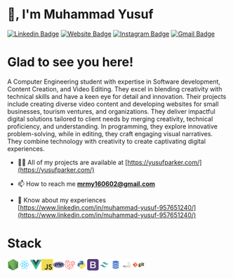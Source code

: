 # 👋, I'm Muhammad Yusuf

[![Linkedin Badge](https://img.shields.io/badge/-LinkedIn-0e76a8?style=flat&logo=Linkedin&logoColor=white)](https://www.linkedin.com/in/muhammad-yusuf-957651240/)
[![Website Badge](https://img.shields.io/badge/Website-3b5998?style=flat&logo=google-chrome&logoColor=white)](http://yusufparker.com/)
[![Instagram Badge](https://img.shields.io/badge/-Instagram-e4405f?style=flat&logo=Instagram&logoColor=white)](https://www.instagram.com/yusuf_parker/)
[![Gmail Badge](https://img.shields.io/badge/Gmail-D14836?style=flat&logo=gmail&logoColor=white)](mailto:mrmy160602@gmail.com)

# Glad to see you here!
A Computer Engineering student with expertise in Software development, Content Creation, and Video Editing. They excel in blending creativity with technical skills and have a keen eye for detail and innovation. Their projects include creating diverse video content and developing websites for small businesses, tourism ventures, and organizations. They deliver impactful digital solutions tailored to client needs by merging creativity, technical proficiency, and understanding. In programming, they explore innovative problem-solving, while in editing, they craft engaging visual narratives. They combine technology with creativity to create captivating digital experiences.


- 👨‍💻 All of my projects are available at [https://yusufparker.com/](https://yusufparker.com/)

- 📫 How to reach me **mrmy160602@gmail.com**

- 📄 Know about my experiences [https://www.linkedin.com/in/muhammad-yusuf-957651240/](https://www.linkedin.com/in/muhammad-yusuf-957651240/)



# Stack




<img align="left" alt="Node.js" width="26px" src="https://raw.githubusercontent.com/github/explore/80688e429a7d4ef2fca1e82350fe8e3517d3494d/topics/nodejs/nodejs.png" />

<img align="left" alt="Node.js" width="26px" src="https://raw.githubusercontent.com/github/explore/80688e429a7d4ef2fca1e82350fe8e3517d3494d/topics/react/react.png" />

<img align="left" alt="Node.js" width="26px" src="https://raw.githubusercontent.com/github/explore/80688e429a7d4ef2fca1e82350fe8e3517d3494d/topics/vue/vue.png" />

<img align="left" alt="Node.js" width="26px" src="https://raw.githubusercontent.com/github/explore/80688e429a7d4ef2fca1e82350fe8e3517d3494d/topics/javascript/javascript.png" />

<img align="left" alt="Node.js" width="26px" src="https://raw.githubusercontent.com/github/explore/80688e429a7d4ef2fca1e82350fe8e3517d3494d/topics/php/php.png" />

<img align="left" alt="Node.js" width="26px" src="https://raw.githubusercontent.com/github/explore/80688e429a7d4ef2fca1e82350fe8e3517d3494d/topics/laravel/laravel.png" />

<img align="left" alt="Node.js" width="26px" src="https://raw.githubusercontent.com/github/explore/80688e429a7d4ef2fca1e82350fe8e3517d3494d/topics/python/python.png" />

<img align="left" alt="Node.js" width="26px" src="https://raw.githubusercontent.com/github/explore/80688e429a7d4ef2fca1e82350fe8e3517d3494d/topics/bootstrap/bootstrap.png" />

<img align="left" alt="Node.js" width="26px" src="https://raw.githubusercontent.com/github/explore/80688e429a7d4ef2fca1e82350fe8e3517d3494d/topics/tailwind/tailwind.png" />

<img align="left" alt="SQL" width="26px" src="https://raw.githubusercontent.com/github/explore/80688e429a7d4ef2fca1e82350fe8e3517d3494d/topics/sql/sql.png" />

<img align="left" alt="MySQL" width="26px" src="https://raw.githubusercontent.com/github/explore/80688e429a7d4ef2fca1e82350fe8e3517d3494d/topics/mysql/mysql.png" />

<img align="left" alt="Git" width="26px" src="https://raw.githubusercontent.com/github/explore/80688e429a7d4ef2fca1e82350fe8e3517d3494d/topics/git/git.png" />





<br />
<br />






